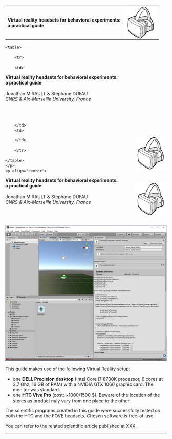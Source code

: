 
<table style="border: none;">
    <tr>
        <td>
        	<b>Virtual reality headsets for behavioral experiments:<br>a practical guide</b>
        </td>
        <td>
        	<img align="right" width="100" height="100" src="https://github.com/lpc-cnrs-amu/VR-headsets-for-cogsci/raw/master/images/Headset_icon.png">
        </td>
    </tr>
</table>


<p align="center">

	<table>

		<tr>

		<td>
<b>Virtual reality headsets for behavioral experiments:<br>a practical guide</b>
<br><br>
  Jonathan MIRAULT & Stephane DUFAU
  <br>
  <i>CNRS &amp; Aix-Marseille University, France</i>
  <br><br>
  <br><br>
  
		</td>
		<td>
  <img align="right" width="100" height="100" src="https://github.com/lpc-cnrs-amu/VR-headsets-for-cogsci/raw/master/images/Headset_icon.png">

		</td>

		</tr>

	</table>
	</p>
	<p align="center">
  <b>Virtual reality headsets for behavioral experiments:<br>a practical guide</b>
  <img align="right" width="100" height="100" src="https://github.com/lpc-cnrs-amu/VR-headsets-for-cogsci/raw/master/images/Headset_icon.png">
  <br><br>
  Jonathan MIRAULT & Stephane DUFAU
  <br>
  <i>CNRS &amp; Aix-Marseille University, France</i>
  <br><br>
  <br><br>
</p>


![Unity and virtual reality headsets for cognitive science][GRAPHO_script_example]

This guide makes use of the following Virtual Reality setup:

- one **DELL Precision desktop** (Intel Core i7 8700K processor, 6 cores at 3.7 Ghz; 16 GB of RAM) with a NVIDIA GTX 1060 graphic card. The monitor was standard.
- one **HTC Vive Pro** (cost: ~1000/1500 $). Beware of the location of the stores as product may vary from one place to the other.

The scientific programs created in this guide were successfully tested on both the HTC and the FOVE headsets. Chosen software is free-of-use.

You can refer to the related scientific article published at XXX.

---



[GRAPHO_script_example]: https://github.com/lpc-cnrs-amu/VR-headsets-for-cogsci/raw/master/images/GRAPHO_script_example.png "Unity and virtual reality headsets for cognitive science"

